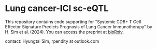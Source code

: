 # Lung cancer-ICI sc-eQTL 

This repository contains code supporting for "Systemic CD8+ T Cell Effector Signature Predicts Prognosis of Lung Cancer Immunotherapy" by H. Sim et al. (2024). You can access the preprint at [bioRxiv](https://www.biorxiv.org/content/10.1101/2024.09.16.613381v1).

contact: Hyungtai Sim, rpendity at outlook.com
